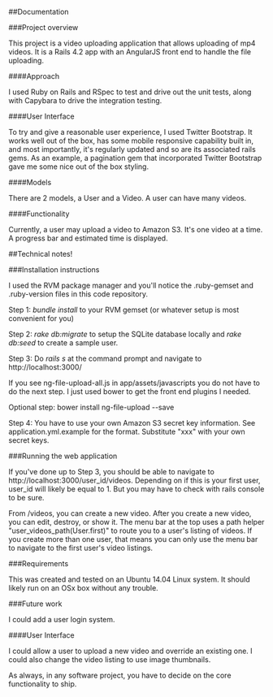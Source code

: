 ##Documentation

###Project overview

This project is a video uploading application that allows uploading of mp4 videos.  It is a Rails 4.2 app with an AngularJS front end to handle the file uploading.

####Approach

I used Ruby on Rails and RSpec to test and drive out the unit tests, along with Capybara to drive the integration testing.

####User Interface

To try and give a reasonable user experience, I used Twitter Bootstrap. It works well out of the box, has some mobile responsive capability built in, and most importantly, it's regularly updated and so are its associated rails gems. As an example, a pagination gem that incorporated Twitter Bootstrap gave me some nice out of the box styling.

####Models

There are 2 models, a User and a Video. A user can have many videos.

####Functionality

Currently, a user may upload a video to Amazon S3. It's one video at a time. A progress bar and estimated time is displayed.

##Technical notes!

###Installation instructions

I used the RVM package manager and you'll notice the .ruby-gemset and .ruby-version files in this code repository.

Step 1: *bundle install* to your RVM gemset (or whatever setup is most convenient for you)

Step 2: *rake db:migrate* to setup the SQLite database locally and *rake db:seed* to create a sample user.

Step 3: Do *rails s* at the command prompt and navigate to http://localhost:3000/

If you see ng-file-upload-all.js in app/assets/javascripts you do not have to do the next step. I just used bower to get the front end plugins I needed.

  Optional step: bower install ng-file-upload --save

Step 4: You have to use your own Amazon S3 secret key information.  See application.yml.example for the format.  Substitute "xxx" with your own secret keys.

###Running the web application

If you've done up to Step 3, you should be able to navigate to http://localhost:3000/user_id/videos. Depending on if this is your first user, user_id will likely be equal to 1. But you may have to check with rails console to be sure.

From /videos, you can create a new video. After you create a new video, you can edit, destroy, or show it. The menu bar at the top uses a path helper "user_videos_path(User.first)" to route you to a user's listing of videos. If you create more than one user, that means you can only use the menu bar to navigate to the first user's video listings.

###Requirements

This was created and tested on an Ubuntu 14.04 Linux system.  It should likely run on an OSx box without any trouble.

###Future work

I could add a user login system.

####User Interface

I could allow a user to upload a new video and override an existing one. I could also change the video listing to use image thumbnails.

As always, in any software project, you have to decide on the core functionality to ship.
